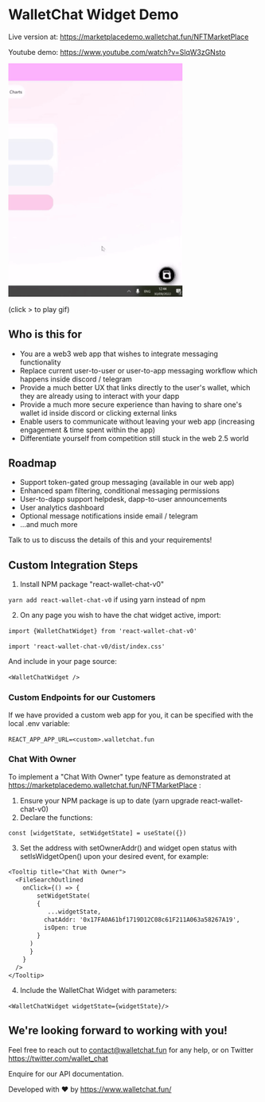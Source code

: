 # WalletChat Widget Demo

Live version at: https://marketplacedemo.walletchat.fun/NFTMarketPlace

Youtube demo: https://www.youtube.com/watch?v=SlqW3zGNsto

<img src="220930 widget demo.gif" width="350" title="widget demo">

(click > to play gif)

## Who is this for

- You are a web3 web app that wishes to integrate messaging functionality
- Replace current user-to-user or user-to-app messaging workflow which happens inside discord / telegram
- Provide a much better UX that links directly to the user's wallet, which they are already using to interact with your dapp
- Provide a much more secure experience than having to share one's wallet id inside discord or clicking external links
- Enable users to communicate without leaving your web app (increasing engagement & time spent within the app)
- Differentiate yourself from competition still stuck in the web 2.5 world

## Roadmap

- Support token-gated group messaging (available in our web app)
- Enhanced spam filtering, conditional messaging permissions
- User-to-dapp support helpdesk, dapp-to-user announcements
- User analytics dashboard
- Optional message notifications inside email / telegram
- ...and much more

Talk to us to discuss the details of this and your requirements!

## Custom Integration Steps

1) Install NPM package "react-wallet-chat-v0"

```yarn add react-wallet-chat-v0``` if using yarn instead of npm

2) On any page you wish to have the chat widget active, import: 

```import {WalletChatWidget} from 'react-wallet-chat-v0'```

```import 'react-wallet-chat-v0/dist/index.css'```

And include in your page source: 

```<WalletChatWidget />```

### Custom Endpoints for our Customers
If we have provided a custom web app for you, it can be specified with the local .env variable:

```REACT_APP_APP_URL=<custom>.walletchat.fun```


### Chat With Owner 
To implement a "Chat With Owner" type feature as demonstrated at https://marketplacedemo.walletchat.fun/NFTMarketPlace :

1) Ensure your NPM package is up to date (yarn upgrade react-wallet-chat-v0)
2) Declare the functions:

```
const [widgetState, setWidgetState] = useState({})
```

3) Set the address with setOwnerAddr() and widget open status with setIsWidgetOpen() upon your desired event, for example: 

```
<Tooltip title="Chat With Owner">
  <FileSearchOutlined
    onClick={() => {
        setWidgetState(
        {
           ...widgetState, 
          chatAddr: '0x17FA0A61bf1719D12C08c61F211A063a58267A19',
          isOpen: true
        }
      )
      }
    }
  />
</Tooltip>
 ```
4) Include the WalletChat Widget with parameters:

```<WalletChatWidget widgetState={widgetState}/>```

## We're looking forward to working with you!

Feel free to reach out to contact@walletchat.fun for any help, or on Twitter https://twitter.com/wallet_chat

Enquire for our API documentation.

Developed with ❤ by https://www.walletchat.fun/
